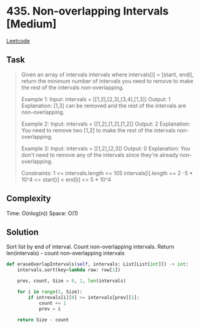 # 435. Non-overlapping Intervals [Medium]

[Leetcode](https://leetcode.com/problems/non-overlapping-intervals/description/)

## Task

> Given an array of intervals intervals where intervals[i] = [starti, endi], return the minimum number of intervals you need to remove to make the rest of the intervals non-overlapping.
> 
> Example 1:
> Input: intervals = [[1,2],[2,3],[3,4],[1,3]]
> Output: 1
> Explanation: [1,3] can be removed and the rest of the intervals are non-overlapping.
> 
> Example 2:
> Input: intervals = [[1,2],[1,2],[1,2]]
> Output: 2
> Explanation: You need to remove two [1,2] to make the rest of the intervals non-overlapping.
> 
> Example 3:
> Input: intervals = [[1,2],[2,3]]
> Output: 0
> Explanation: You don't need to remove any of the intervals since they're already non-overlapping.
> 
> Constraints:
> 1 <= intervals.length <= 105
> intervals[i].length == 2
> -5 * 10^4 <= start[i] < end[i] <= 5 * 10^4

## Complexity

Time: O(nlog(n))
Space: O(1)

## Solution

Sort list by end of interval. Count non-overlapping intervals. Return len(intervals) - count non-overlapping intervals

```python
def eraseOverlapIntervals(self, intervals: List[List[int]]) -> int:
    intervals.sort(key=lambda row: row[1])

    prev, count, Size = 0, 1, len(intervals)

    for i in range(1, Size):
        if intrevals[i][0] >= intervals[prev][1]:
            count += 1
            prev = i

    return Size - count
```